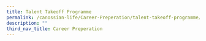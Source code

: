 ```yaml
---
title: Talent Takeoff Programme
permalink: /canossian-life/Career-Preperation/talent-takeoff-programme/
description: ""
third_nav_title: Career Preperation
---
```

